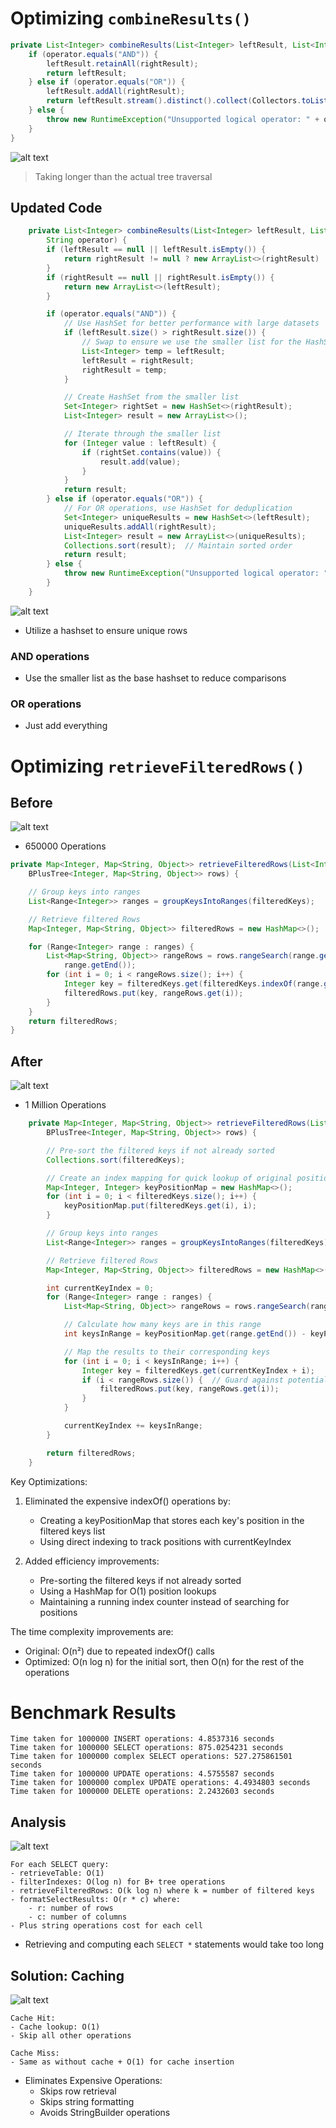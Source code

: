 # Optimizing `combineResults()`
```java
private List<Integer> combineResults(List<Integer> leftResult, List<Integer> rightResult, String operator) {
    if (operator.equals("AND")) {
        leftResult.retainAll(rightResult);
        return leftResult;
    } else if (operator.equals("OR")) {
        leftResult.addAll(rightResult);
        return leftResult.stream().distinct().collect(Collectors.toList());
    } else {
        throw new RuntimeException("Unsupported logical operator: " + operator);
    }
}
```

![alt text](src\combineResults\pre_combineResults_optimization.png)

> Taking longer than the actual tree traversal

## Updated Code
```java
    private List<Integer> combineResults(List<Integer> leftResult, List<Integer> rightResult,
        String operator) {
        if (leftResult == null || leftResult.isEmpty()) {
            return rightResult != null ? new ArrayList<>(rightResult) : new ArrayList<>();
        }
        if (rightResult == null || rightResult.isEmpty()) {
            return new ArrayList<>(leftResult);
        }

        if (operator.equals("AND")) {
            // Use HashSet for better performance with large datasets
            if (leftResult.size() > rightResult.size()) {
                // Swap to ensure we use the smaller list for the HashSet
                List<Integer> temp = leftResult;
                leftResult = rightResult;
                rightResult = temp;
            }

            // Create HashSet from the smaller list
            Set<Integer> rightSet = new HashSet<>(rightResult);
            List<Integer> result = new ArrayList<>();

            // Iterate through the smaller list
            for (Integer value : leftResult) {
                if (rightSet.contains(value)) {
                    result.add(value);
                }
            }
            return result;
        } else if (operator.equals("OR")) {
            // For OR operations, use HashSet for deduplication
            Set<Integer> uniqueResults = new HashSet<>(leftResult);
            uniqueResults.addAll(rightResult);
            List<Integer> result = new ArrayList<>(uniqueResults);
            Collections.sort(result);  // Maintain sorted order
            return result;
        } else {
            throw new RuntimeException("Unsupported logical operator: " + operator);
        }
    }
```
![alt text](src/combineResults/post_combineResults_optimization.png)

- Utilize a hashset to ensure unique rows

### AND operations
- Use the smaller list as the base hashset to reduce comparisons

### OR operations
- Just add everything

# Optimizing `retrieveFilteredRows()`

## Before
![alt text](src\retrieveFilteredRows\retrieveFilteredRows_before.png)

- 650000 Operations

```java
private Map<Integer, Map<String, Object>> retrieveFilteredRows(List<Integer> filteredKeys,
    BPlusTree<Integer, Map<String, Object>> rows) {

    // Group keys into ranges
    List<Range<Integer>> ranges = groupKeysIntoRanges(filteredKeys);

    // Retrieve filtered Rows
    Map<Integer, Map<String, Object>> filteredRows = new HashMap<>();

    for (Range<Integer> range : ranges) {
        List<Map<String, Object>> rangeRows = rows.rangeSearch(range.getStart(),
            range.getEnd());
        for (int i = 0; i < rangeRows.size(); i++) {
            Integer key = filteredKeys.get(filteredKeys.indexOf(range.getStart()) + i);
            filteredRows.put(key, rangeRows.get(i));
        }
    }
    return filteredRows;
}
```

## After
![alt text](src\retrieveFilteredRows\retrieveFilteredRows_after.png)

- 1 Million Operations

```java
    private Map<Integer, Map<String, Object>> retrieveFilteredRows(List<Integer> filteredKeys,
        BPlusTree<Integer, Map<String, Object>> rows) {

        // Pre-sort the filtered keys if not already sorted
        Collections.sort(filteredKeys);

        // Create an index mapping for quick lookup of original positions
        Map<Integer, Integer> keyPositionMap = new HashMap<>();
        for (int i = 0; i < filteredKeys.size(); i++) {
            keyPositionMap.put(filteredKeys.get(i), i);
        }

        // Group keys into ranges
        List<Range<Integer>> ranges = groupKeysIntoRanges(filteredKeys);

        // Retrieve filtered Rows
        Map<Integer, Map<String, Object>> filteredRows = new HashMap<>();

        int currentKeyIndex = 0;
        for (Range<Integer> range : ranges) {
            List<Map<String, Object>> rangeRows = rows.rangeSearch(range.getStart(), range.getEnd());

            // Calculate how many keys are in this range
            int keysInRange = keyPositionMap.get(range.getEnd()) - keyPositionMap.get(range.getStart()) + 1;

            // Map the results to their corresponding keys
            for (int i = 0; i < keysInRange; i++) {
                Integer key = filteredKeys.get(currentKeyIndex + i);
                if (i < rangeRows.size()) {  // Guard against potential index out of bounds
                    filteredRows.put(key, rangeRows.get(i));
                }
            }

            currentKeyIndex += keysInRange;
        }

        return filteredRows;
    }
```

Key Optimizations:

1. Eliminated the expensive indexOf() operations by:

    - Creating a keyPositionMap that stores each key's position in the filtered keys list
    - Using direct indexing to track positions with currentKeyIndex

2. Added efficiency improvements:

    - Pre-sorting the filtered keys if not already sorted
    - Using a HashMap for O(1) position lookups
    - Maintaining a running index counter instead of searching for positions


The time complexity improvements are:

- Original: O(n²) due to repeated indexOf() calls
- Optimized: O(n log n) for the initial sort, then O(n) for the rest of the operations

# Benchmark Results
    Time taken for 1000000 INSERT operations: 4.8537316 seconds
    Time taken for 1000000 SELECT operations: 875.0254231 seconds
    Time taken for 1000000 complex SELECT operations: 527.275861501 seconds
    Time taken for 1000000 UPDATE operations: 4.5755587 seconds
    Time taken for 1000000 complex UPDATE operations: 4.4934803 seconds
    Time taken for 1000000 DELETE operations: 2.2432603 seconds

## Analysis
![alt text](src\benchmarks\benchmark3.png)

    For each SELECT query:
    - retrieveTable: O(1)
    - filterIndexes: O(log n) for B+ tree operations
    - retrieveFilteredRows: O(k log n) where k = number of filtered keys
    - formatSelectResults: O(r * c) where:
        - r: number of rows
        - c: number of columns
    - Plus string operations cost for each cell

- Retrieving and computing each `SELECT *` statements would take too long

## Solution: Caching
![alt text](image.png)

    Cache Hit:
    - Cache lookup: O(1)
    - Skip all other operations

    Cache Miss:
    - Same as without cache + O(1) for cache insertion

- Eliminates Expensive Operations:
    - Skips row retrieval
    - Skips string formatting
    - Avoids StringBuilder operations